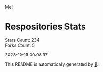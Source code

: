 Me!

# Respositories Stats
Stars Count: 234  
Forks Count: 5

2023-10-15 00:08:57  

This README is automatically generated by [🐰](https://github.com/rnitta/rnitta).
